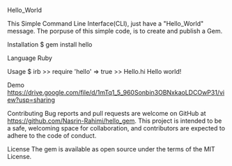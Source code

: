 Hello_World

This Simple Command Line Interface(CLI), just have a "Hello_World" message. The porpuse of this simple code, is to create and publish a Gem.

Installation
    $ gem install hello

Language
    Ruby

Usage
    $ irb
    >> require 'hello'
    => true
    >> Hello.hi
    Hello world!

Demo
https://drive.google.com/file/d/1mTq1_5_960Sonbin3OBNxkaoLDCOwP31/view?usp=sharing

Contributing
Bug reports and pull requests are welcome on GitHub at https://github.com/Nasrin-Rahimi/hello_gem. This project is intended to be a safe, welcoming space for collaboration, and contributors are expected to adhere to the code of conduct.

License
The gem is available as open source under the terms of the MIT License.